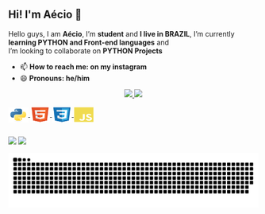 ## Hi! I'm **Aécio** 👋


 Hello guys, I am **Aécio**, I’m **student** and **I live in BRAZIL**, I’m currently **learning PYTHON and Front-end languages** and <br>
 I’m looking to collaborate on **PYTHON Projects**
- 📫 **How to reach me: on my instagram**
- 😄 **Pronouns: he/him**

<!--github stats-->
<div align="center" style="display: inline">
   <a href="https://github.com/AecioJose">
   <div style="display: inline_block">
      <img height="200em" src="https://github-readme-stats.vercel.app/api?username=AecioJose&show_icons=true&include_all_commits=true&count_private=true&bg_color=151515&border_color=9C4E6A&title_color=d7d8c0&text_color=ebf28c&icon_color=5aa2c9"/>
      <img height="200em" src="https://github-readme-stats.vercel.app/api/top-langs/?username=AecioJose&layout=compact&langs_count=7&bg_color=151515&border_color=9C4E6A&title_color=d7d8c0&text_color=ebf28c&icon_color=5aa2c9"/>
   </div>
</div>
 
  
 <!--Imagem de linguagens-->
<div style="display: inline_block"><br>
  <img align="center" alt="AJ-Python" height="30" width="40" src="https://raw.githubusercontent.com/devicons/devicon/master/icons/python/python-original.svg">
  <img align="center" alt="AJ-HTML" height="30" width="40" src="https://raw.githubusercontent.com/devicons/devicon/master/icons/html5/html5-original.svg">
  <img align="center" alt="AJ-CSS" height="30" width="40" src="https://raw.githubusercontent.com/devicons/devicon/master/icons/css3/css3-original.svg">
  <img align="center" alt="AJ-Js" height="30" width="40" src="https://raw.githubusercontent.com/devicons/devicon/master/icons/javascript/javascript-plain.svg">
   <!--Imagem EU--
  <img align="right" alt="AJ-pic" height="150" style="border-radius:50px;" src="https://media.discordapp.net/attachments/639956127056134178/890373478988013628/Publicacoes_Instagram_1_1.png?width=676&height=676">-->
</div>
  
  ##
  
<!--Redes Sociais-->
<div>
  <a href="https://instagram.com/aj_aecio" target="_blank"><img src="https://img.shields.io/badge/-Instagram-%23E4405F?style=for-the-badge&logo=instagram&logoColor=white" target="_blank"></a>
  <a href = "mailto:ajaeciojose12@gmail.com"><img src="https://img.shields.io/badge/-Gmail-%23333?style=for-the-badge&logo=gmail&logoColor=white" target="_blank"></a>
  <!--
  <a href="https://www.linkedin.com/in/rafaella-ballerini-45875016a" target="_blank"><img src="https://img.shields.io/badge/-LinkedIn-%230077B5?style=for-the-badge&logo=linkedin&logoColor=white" target="_blank"></a> 
 -->
 
  ![Snake animation](https://github.com/AecioJose/AecioJose/blob/output/github-contribution-grid-snake.svg)
  
</div>
